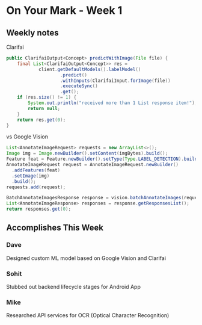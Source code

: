 # On Your Mark - Week 1

## Weekly notes

Clarifai
```Java
public ClarifaiOutput<Concept> predictWithImage(File file) {
    final List<ClarifaiOutput<Concept>> res =
            client.getDefaultModels().labelModel()
                    .predict()
                    .withInputs(ClarifaiInput.forImage(file))
                    .executeSync()
                    .get();
    if (res.size() != 1) {
        System.out.println("received more than 1 List response item!");
        return null;
    }
    return res.get(0);
}
```
vs
Google Vision
```Java
List<AnnotateImageRequest> requests = new ArrayList<>();
Image img = Image.newBuilder().setContent(imgBytes).build();
Feature feat = Feature.newBuilder().setType(Type.LABEL_DETECTION).build();
AnnotateImageRequest request = AnnotateImageRequest.newBuilder()
  .addFeatures(feat)
  .setImage(img)
  .build();
requests.add(request);

BatchAnnotateImagesResponse response = vision.batchAnnotateImages(requests);
List<AnnotateImageResponse> responses = response.getResponsesList();
return responses.get(0);
```

## Accomplishes This Week

### Dave
Designed custom ML model based on Google Vision and Clarifai

### Sohit
Stubbed out backend lifecycle stages for Android App

### Mike
Researched API services for OCR (Optical Character Recognition)
